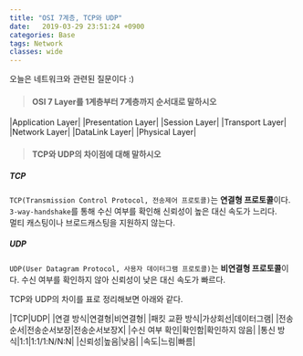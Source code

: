 ```yaml
---
title: "OSI 7계층, TCP와 UDP"
date:   2019-03-29 23:51:24 +0900
categories: Base
tags: Network
classes: wide
---
```


오늘은 네트워크와 관련된 질문이다 :)  
  
> #### OSI 7 Layer를 1계층부터 7계층까지 순서대로 말하시오

|Application Layer|
|Presentation Layer|
|Session Layer|
|Transport Layer|
|Network Layer|
|DataLink Layer|
|Physical Layer|

> #### TCP와 UDP의 차이점에 대해 말하시오

##### TCP
`TCP(Transmission Control Protocol, 전송제어 프로토콜)`는 **연결형 프로토콜**이다.  
`3-way-handshake`를 통해 수신 여부를 확인해 신뢰성이 높은 대신 속도가 느리다.  
멀티 캐스팅이나 브로드캐스팅을 지원하지 않는다.  
  
##### UDP
`UDP(User Datagram Protocol, 사용자 데이터그램 프로토콜)`는 **비연결형 프로토콜**이다.  수신 여부를 확인하지 않아 신뢰성이 낮은 대신 속도가 빠르다.  

TCP와 UDP의 차이를 표로 정리해보면 아래와 같다.  
  
|TCP|UDP|
|연결 방식|연결형|비연결형|
|패킷 교환 방식|가상회선|데이터그램|
|전송 순서|전송순서보장|전송순서보장X|
|수신 여부 확인|확인함|확인하지 않음|
|통신 방식|1:1|1:1/1:N/N:N|
|신뢰성|높음|낮음|
|속도|느림|빠름|
